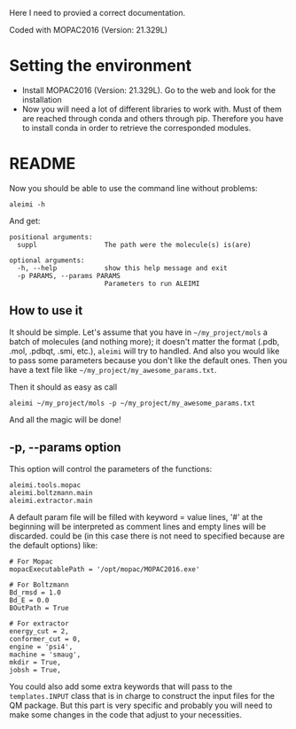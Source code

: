 Here I need to provied a correct documentation.

Coded with  MOPAC2016 (Version: 21.329L)

# Setting the environment
 * Install MOPAC2016 (Version: 21.329L). Go to the web and look for the installation
 * Now you will need a lot of different libraries to work with. Must of them are reached through conda and others through pip. Therefore you have to install conda in order to retrieve the corresponded modules.
# README

Now you should be able to use the command line without problems:

`aleimi -h`

And get:
```
positional arguments:
  suppl                 The path were the molecule(s) is(are)

optional arguments:
  -h, --help            show this help message and exit
  -p PARAMS, --params PARAMS
                        Parameters to run ALEIMI
```
## How to use it
It should be simple. Let's assume that you have in `~/my_project/mols` a batch of molecules (and nothing more); it doesn't matter the format (.pdb, .mol, .pdbqt, .smi, etc.), `aleimi` will try to handled. And also you would like to pass some parameters because you don't like the default ones. Then you have a text file like `~/my_project/my_awesome_params.txt`.

Then it should as easy as call
```
aleimi ~/my_project/mols -p ~/my_project/my_awesome_params.txt
```
And all the magic will be done!

## -p, --params option
This option will control the parameters of the functions:
```
aleimi.tools.mopac
aleimi.boltzmann.main
aleimi.extractor.main
```
A default param file will be filled with keyword = value lines, '#' at the beginning will be interpreted as comment lines and empty lines will be discarded. could be (in this case there is not need to specified because are the default options) like:
```
# For Mopac
mopacExecutablePath = '/opt/mopac/MOPAC2016.exe'

# For Boltzmann
Bd_rmsd = 1.0
Bd_E = 0.0
BOutPath = True

# For extractor
energy_cut = 2,
conformer_cut = 0,
engine = 'psi4',
machine = 'smaug',
mkdir = True,
jobsh = True,
```
You could also add some extra keywords that will pass to the `templates.INPUT` class that is in charge to construct the input files for the QM package. But this part is very specific and probably you will need to make some changes in the code that adjust to your necessities.